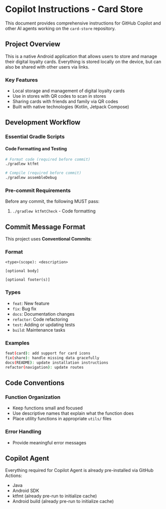 # Copilot Instructions - Card Store

This document provides comprehensive instructions for GitHub Copilot and other AI agents working on the `card-store` repository.

## Project Overview

This is a native Android application that allows users to store and manage their digital loyalty cards.
Everything is stored locally on the device, but can also be shared with other users via links.

### Key Features

- Local storage and management of digital loyalty cards
- Use in stores with QR codes to scan in stores
- Sharing cards with friends and family via QR codes
- Built with native technologies (Kotlin, Jetpack Compose)

## Development Workflow

### Essential Gradle Scripts

#### Code Formatting and Testing

```bash
# Format code (required before commit)
./gradlew ktfmt

# Compile (required before commit)
./gradlew assembleDebug
```

### Pre-commit Requirements

Before any commit, the following MUST pass:

1. `./gradlew ktfmtCheck` - Code formatting

## Commit Message Format

This project uses **Conventional Commits**:

### Format

```
<type>(scope): <description>

[optional body]

[optional footer(s)]
```

### Types

- `feat`: New feature
- `fix`: Bug fix
- `docs`: Documentation changes
- `refactor`: Code refactoring
- `test`: Adding or updating tests
- `build`: Maintenance tasks

### Examples

```bash
feat(card): add support for card icons
fix(share): handle missing data gracefully
docs(README): update installation instructions
refactor(navigation): update routes
```

## Code Conventions

### Function Organization

- Keep functions small and focused
- Use descriptive names that explain what the function does
- Place utility functions in appropriate `utils/` files

### Error Handling

- Provide meaningful error messages

## Copilot Agent

Everything required for Copilot Agent is already pre-installed via GitHub Actions:

- Java
- Android SDK
- ktfmt (already pre-run to initialize cache)
- Android build (already pre-run to initialize cache)
